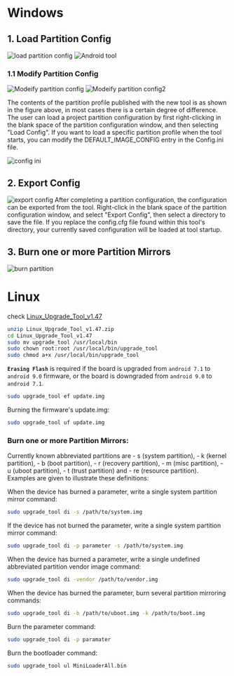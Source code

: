 # Windows
## 1. Load Partition Config

![load partition config](/images/edge/load_partition_config.png)
![Android tool](/images/edge/android_tool.png)

### 1.1 Modify Partition Config

![Modeify partition config](/images/edge/modify_partitio_config.png)
![Modeify partition config2](/images/edge/modify_partitio_config2.png)

The contents of the partition profile published with the new tool is as shown in the figure above, in most cases there is a certain degree of difference. The user can load a project partition configuration by first right-clicking in the blank space of the partition configuration window, and then selecting "Load Config". If you want to load a specific partition profile when the tool starts, you can modify the DEFAULT_IMAGE_CONFIG entry in the Config.ini file.

![config ini](/images/edge/config_ini.png)
## 2. Export Config

![export config](/images/edge/export_config.png)
After completing a partition configuration, the configuration can be exported from the tool. Right-click in the blank space of the partition configuration window, and select "Export Config", then select a directory to save the file. If you replace the config.cfg file found within this tool's directory, your currently saved configuration will be loaded at tool startup.

## 3. Burn one or more Partition Mirrors
![burn partition](/images/edge/burn_partiton_mirrors.png)

# Linux
check [Linux_Upgrade_Tool_v1.47](https://mega.nz/#!TnI3CAyD!pI5ptpffTpZfT7Brjm2CvHQge5MaCdGy9xgcM6uu9RQ)
```sh
unzip Linux_Upgrade_Tool_v1.47.zip
cd Linux_Upgrade_Tool_v1.47
sudo mv upgrade_tool /usr/local/bin
sudo chown root:root /usr/local/bin/upgrade_tool
sudo chmod a+x /usr/local/bin/upgrade_tool
```
**`Erasing Flash`** is required if the board is upgraded from  `android 7.1`  to  `android 9.0`  firmware, or the board is downgraded from  `android 9.0`  to  `android 7.1`.
```sh
sudo upgrade_tool ef update.img
```
Burning the firmware's update.img:
```sh
sudo upgrade_tool uf update.img
```
### Burn one or more Partition Mirrors:
Currently known abbreviated partitions are - s (system partition), - k (kernel partition), - b (boot partition), - r (recovery partition), - m (misc partition), - u (uboot partition), - t (trust partition) and - re (resource partition). Examples are given to illustrate these definitions:

When the device has burned a parameter, write a single system partition mirror command:
```sh
sudo upgrade_tool di -s /path/to/system.img
```
If the device has not burned the parameter, write a single system partition mirror command:
```sh
sudo upgrade_tool di -p parameter -s /path/to/system.img
```
When the device has burned a parameter, write a single undefined abbreviated partition vendor image command:
```sh
sudo upgrade_tool di -vendor /path/to/vendor.img
```
When the device has burned the parameter, burn several partition mirroring commands:
```sh
sudo upgrade_tool di -b /path/to/uboot.img -k /path/to/boot.img
```
Burn the parameter command:
```sh
sudo upgrade_tool di -p paramater
```
Burn the bootloader command:
```sh
sudo upgrade_tool ul MiniLoaderAll.bin
```
